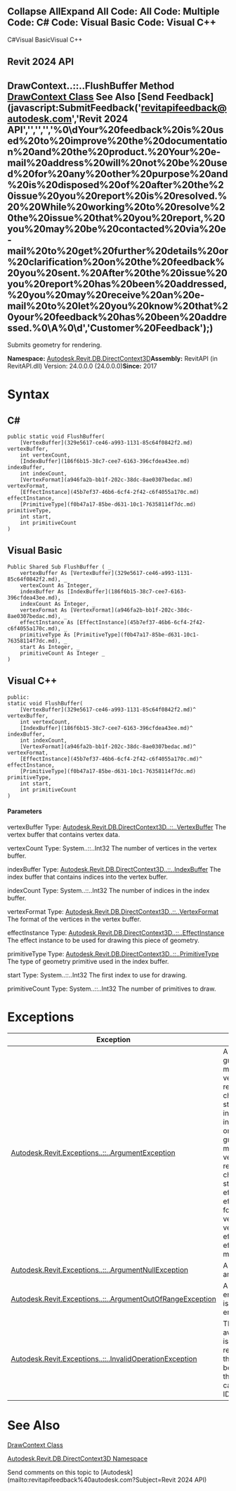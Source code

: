 ﻿

Collapse AllExpand All Code: All Code: Multiple Code: C# Code: Visual Basic Code: Visual C++   
---  
  
C#Visual BasicVisual C++

Revit 2024 API  
---  
DrawContext..::..FlushBuffer Method   
[DrawContext Class](b9244325-08c8-8bbd-a9f3-5d91d638d85d.md) See Also [Send Feedback](javascript:SubmitFeedback\('revitapifeedback@autodesk.com','Revit 2024 API','','','','%0\\dYour%20feedback%20is%20used%20to%20improve%20the%20documentation%20and%20the%20product.%20Your%20e-mail%20address%20will%20not%20be%20used%20for%20any%20other%20purpose%20and%20is%20disposed%20of%20after%20the%20issue%20you%20report%20is%20resolved.%20%20While%20working%20to%20resolve%20the%20issue%20that%20you%20report,%20you%20may%20be%20contacted%20via%20e-mail%20to%20get%20further%20details%20or%20clarification%20on%20the%20feedback%20you%20sent.%20After%20the%20issue%20you%20report%20has%20been%20addressed,%20you%20may%20receive%20an%20e-mail%20to%20let%20you%20know%20that%20your%20feedback%20has%20been%20addressed.%0\\A%0\\d','Customer%20Feedback'\);)  
---  
  
Submits geometry for rendering. 

**Namespace:** [Autodesk.Revit.DB.DirectContext3D](f4ba10f0-55ea-5344-173b-688405391794.md)**Assembly:** RevitAPI (in RevitAPI.dll) Version: 24.0.0.0 (24.0.0.0)**Since:** 2017 

# Syntax

C#  
---  
      
    
    public static void FlushBuffer(
    	[VertexBuffer](329e5617-ce46-a993-1131-85c64f0842f2.md) vertexBuffer,
    	int vertexCount,
    	[IndexBuffer](186f6b15-38c7-cee7-6163-396cfdea43ee.md) indexBuffer,
    	int indexCount,
    	[VertexFormat](a946fa2b-bb1f-202c-38dc-8ae0307bedac.md) vertexFormat,
    	[EffectInstance](45b7ef37-46b6-6cf4-2f42-c6f4055a170c.md) effectInstance,
    	[PrimitiveType](f0b47a17-85be-d631-10c1-76358114f7dc.md) primitiveType,
    	int start,
    	int primitiveCount
    )  
  
Visual Basic  
---  
      
    
    Public Shared Sub FlushBuffer ( _
    	vertexBuffer As [VertexBuffer](329e5617-ce46-a993-1131-85c64f0842f2.md), _
    	vertexCount As Integer, _
    	indexBuffer As [IndexBuffer](186f6b15-38c7-cee7-6163-396cfdea43ee.md), _
    	indexCount As Integer, _
    	vertexFormat As [VertexFormat](a946fa2b-bb1f-202c-38dc-8ae0307bedac.md), _
    	effectInstance As [EffectInstance](45b7ef37-46b6-6cf4-2f42-c6f4055a170c.md), _
    	primitiveType As [PrimitiveType](f0b47a17-85be-d631-10c1-76358114f7dc.md), _
    	start As Integer, _
    	primitiveCount As Integer _
    )  
  
Visual C++  
---  
      
    
    public:
    static void FlushBuffer(
    	[VertexBuffer](329e5617-ce46-a993-1131-85c64f0842f2.md)^ vertexBuffer, 
    	int vertexCount, 
    	[IndexBuffer](186f6b15-38c7-cee7-6163-396cfdea43ee.md)^ indexBuffer, 
    	int indexCount, 
    	[VertexFormat](a946fa2b-bb1f-202c-38dc-8ae0307bedac.md)^ vertexFormat, 
    	[EffectInstance](45b7ef37-46b6-6cf4-2f42-c6f4055a170c.md)^ effectInstance, 
    	[PrimitiveType](f0b47a17-85be-d631-10c1-76358114f7dc.md) primitiveType, 
    	int start, 
    	int primitiveCount
    )  
  
#### Parameters

vertexBuffer
    Type: [Autodesk.Revit.DB.DirectContext3D..::..VertexBuffer](329e5617-ce46-a993-1131-85c64f0842f2.md) The vertex buffer that contains vertex data. 

vertexCount
    Type: System..::..Int32 The number of vertices in the vertex buffer. 

indexBuffer
    Type: [Autodesk.Revit.DB.DirectContext3D..::..IndexBuffer](186f6b15-38c7-cee7-6163-396cfdea43ee.md) The index buffer that contains indices into the vertex buffer. 

indexCount
    Type: System..::..Int32 The number of indices in the index buffer. 

vertexFormat
    Type: [Autodesk.Revit.DB.DirectContext3D..::..VertexFormat](a946fa2b-bb1f-202c-38dc-8ae0307bedac.md) The format of the vertices in the vertex buffer. 

effectInstance
    Type: [Autodesk.Revit.DB.DirectContext3D..::..EffectInstance](45b7ef37-46b6-6cf4-2f42-c6f4055a170c.md) The effect instance to be used for drawing this piece of geometry. 

primitiveType
    Type: [Autodesk.Revit.DB.DirectContext3D..::..PrimitiveType](f0b47a17-85be-d631-10c1-76358114f7dc.md) The type of geometry primitive used in the index buffer. 

start
    Type: System..::..Int32 The first index to use for drawing. 

primitiveCount
    Type: System..::..Int32 The number of primitives to draw. 

# Exceptions

| Exception | Condition |
| --- | --- |
| [Autodesk.Revit.Exceptions..::..ArgumentException](2e6e4206-97a8-dd4b-df5d-4269f4bb6088.md) | A change in the graphics state has made the vertex buffer vertexBuffer invalid for rendering. -or- A change in the graphics state has made the index buffer indexBuffer invalid for rendering. -or- A change in the graphics state has made the vertex format vertexFormat invalid for rendering. -or- A change in the graphics state has made the effect instance effectInstance invalid for rendering. -or- The vertex format vertexFormat and the effect instance effectInstance do not match. |
| [Autodesk.Revit.Exceptions..::..ArgumentNullException](631e1424-60f4-929b-4e52-dda9dcd26316.md) | A non-optional argument was null |
| [Autodesk.Revit.Exceptions..::..ArgumentOutOfRangeException](60f148c9-ece0-a6bb-4e12-bb4a9c8c8a24.md) | A value passed for an enumeration argument is not a member of that enumeration |
| [Autodesk.Revit.Exceptions..::..InvalidOperationException](9e715f03-3884-e539-4dd6-8d7545733adc.md) | This DrawContext is not available because Revit is not currently rendering. In general, this DrawContext must be used in the scope of the RenderScene() callback of IDirectContext3DServer. |
  
# See Also

[DrawContext Class](b9244325-08c8-8bbd-a9f3-5d91d638d85d.md)

[Autodesk.Revit.DB.DirectContext3D Namespace](f4ba10f0-55ea-5344-173b-688405391794.md)

Send comments on this topic to [Autodesk](mailto:revitapifeedback%40autodesk.com?Subject=Revit 2024 API)